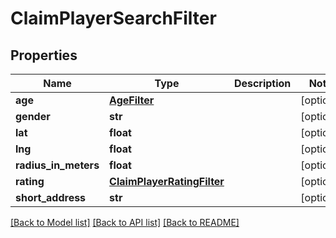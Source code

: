 # ClaimPlayerSearchFilter

## Properties
Name | Type | Description | Notes
------------ | ------------- | ------------- | -------------
**age** | [**AgeFilter**](AgeFilter.md) |  | [optional] 
**gender** | **str** |  | [optional] 
**lat** | **float** |  | [optional] 
**lng** | **float** |  | [optional] 
**radius_in_meters** | **float** |  | [optional] 
**rating** | [**ClaimPlayerRatingFilter**](ClaimPlayerRatingFilter.md) |  | [optional] 
**short_address** | **str** |  | [optional] 

[[Back to Model list]](../README.md#documentation-for-models) [[Back to API list]](../README.md#documentation-for-api-endpoints) [[Back to README]](../README.md)

